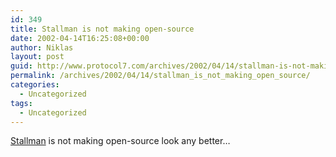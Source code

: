```yaml
---
id: 349
title: Stallman is not making open-source
date: 2002-04-14T16:25:08+00:00
author: Niklas
layout: post
guid: http://www.protocol7.com/archives/2002/04/14/stallman-is-not-making-open-source/
permalink: /archives/2002/04/14/stallman_is_not_making_open_source/
categories:
  - Uncategorized
tags:
  - Uncategorized
---
```

<div class='microid-4828218ec2171ae5fbc51c9711c94bc45175e7a1'>
  <p>
    <a href="http://www.infoworld.com/articles/hn/xml/02/04/12/020412hnopensource.xml">Stallman</a> is not making open-source look any better&#8230;
  </p>
</div>